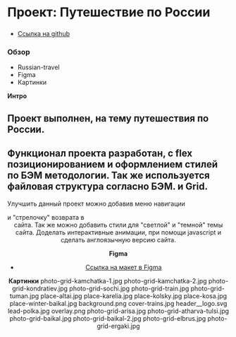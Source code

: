 # Проект: Путешествие по России

###
* [Ссылка на github](https://romachello.github.io/russian-travel/index.html)

### Обзор
* Russian-travel
* Figma
* Картинки

**Интро**

Проект выполнен, на тему путешествия по России.
------------------------------------------------------------------------------------------------------------
Функционал проекта разработан, с flex позиционированием и оформлением стилей по БЭМ методологии.
Так же используется файловая структура согласно БЭМ. и Grid.
------------------------------------------------------------------------------------------------------------
Улучшить данный проект можно добавив меню навигации <nav> и "стрелочку" возврата в <header> сайта.
Так же можно добавить стили для "светлой" и "темной" темы сайта. Доделать интерактивные анимации, при помощи javascript и сделать англоязычную версию сайта.

**Figma**

* [Ссылка на макет в Figma](https://www.figma.com/file/5S2WSbEFL6awjVWJ0NWL8Q/Sprint-3_-Russia-_-desktop-mobile?node-id=28503%3A0)

**Картинки**
photo-grid-kamchatka-1.jpg
photo-grid-kamchatka-2.jpg
photo-grid-kondratiev.jpg
photo-grid-sochi.jpg
photo-grid-train.jpg
photo-grid-tuman.jpg
place-altai.jpg
place-karelia.jpg
place-kolsky.jpg
place-kosa.jpg
place-winter-baikal.jpg
background.png
cover-trains.jpg
header__logo.svg
lead-polka.jpg
overlay.png
photo-grid-arisa.jpg
photo-grid-atharva-tulsi.jpg
photo-grid-baikal.jpg
photo-grid-baikal-2.jpg
photo-grid-elbrus.jpg
photo-grid-ergaki.jpg